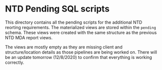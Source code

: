 # NTD Pending SQL scripts

This directory contains all the pending scripts for the additional NTD reorting requirements. The materialized views are stored within the `pending` schema. These views were created with the same structure as the previous NTD MDA report views.

The views are mostly empty as they are missing client and structure/location details as those pipelines are being worked on. There will be an update tomorrow (12/8/2020) to confirm that everything is working correctly.

